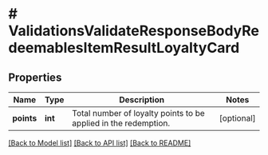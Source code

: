 # # ValidationsValidateResponseBodyRedeemablesItemResultLoyaltyCard

## Properties

Name | Type | Description | Notes
------------ | ------------- | ------------- | -------------
**points** | **int** | Total number of loyalty points to be applied in the redemption. | [optional]

[[Back to Model list]](../../README.md#models) [[Back to API list]](../../README.md#endpoints) [[Back to README]](../../README.md)
